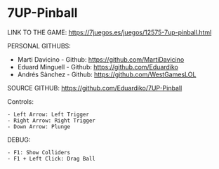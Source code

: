# 7UP-Pinball

LINK TO THE GAME: https://7juegos.es/juegos/12575-7up-pinball.html

PERSONAL GITHUBS:
- Marti Davicino - Github: https://github.com/MartiDavicino
- Eduard Minguell - Github: https://github.com/Eduardiko
- Andrés Sànchez - Github: https://github.com/WestGamesLOL

SOURCE GITHUB: https://github.com/Eduardiko/7UP-Pinball

Controls:

	- Left Arrow: Left Trigger
	- Right Arrow: Right Trigger
	- Down Arrow: Plunge 

DEBUG: 

	- F1: Show Colliders
	- F1 + Left Click: Drag Ball